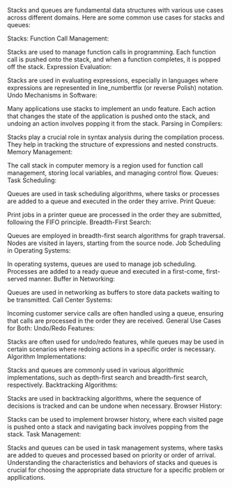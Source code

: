 Stacks and queues are fundamental data structures with various use cases across different domains. Here are some common use cases for stacks and queues:

Stacks:
Function Call Management:

Stacks are used to manage function calls in programming. Each function call is pushed onto the stack, and when a function completes, it is popped off the stack.
Expression Evaluation:

Stacks are used in evaluating expressions, especially in languages where expressions are represented in line_numbertfix (or reverse Polish) notation.
Undo Mechanisms in Software:

Many applications use stacks to implement an undo feature. Each action that changes the state of the application is pushed onto the stack, and undoing an action involves popping it from the stack.
Parsing in Compilers:

Stacks play a crucial role in syntax analysis during the compilation process. They help in tracking the structure of expressions and nested constructs.
Memory Management:

The call stack in computer memory is a region used for function call management, storing local variables, and managing control flow.
Queues:
Task Scheduling:

Queues are used in task scheduling algorithms, where tasks or processes are added to a queue and executed in the order they arrive.
Print Queue:

Print jobs in a printer queue are processed in the order they are submitted, following the FIFO principle.
Breadth-First Search:

Queues are employed in breadth-first search algorithms for graph traversal. Nodes are visited in layers, starting from the source node.
Job Scheduling in Operating Systems:

In operating systems, queues are used to manage job scheduling. Processes are added to a ready queue and executed in a first-come, first-served manner.
Buffer in Networking:

Queues are used in networking as buffers to store data packets waiting to be transmitted.
Call Center Systems:

Incoming customer service calls are often handled using a queue, ensuring that calls are processed in the order they are received.
General Use Cases for Both:
Undo/Redo Features:

Stacks are often used for undo/redo features, while queues may be used in certain scenarios where redoing actions in a specific order is necessary.
Algorithm Implementations:

Stacks and queues are commonly used in various algorithmic implementations, such as depth-first search and breadth-first search, respectively.
Backtracking Algorithms:

Stacks are used in backtracking algorithms, where the sequence of decisions is tracked and can be undone when necessary.
Browser History:

Stacks can be used to implement browser history, where each visited page is pushed onto a stack and navigating back involves popping from the stack.
Task Management:

Stacks and queues can be used in task management systems, where tasks are added to queues and processed based on priority or order of arrival.
Understanding the characteristics and behaviors of stacks and queues is crucial for choosing the appropriate data structure for a specific problem or appllications.

